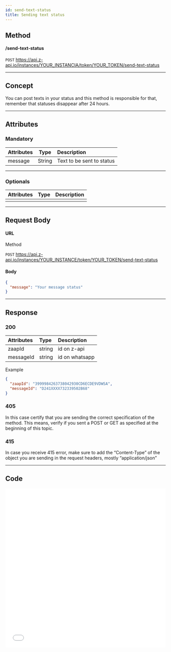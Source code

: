 ```yaml
---
id: send-text-status
title: Sending text status 
---
```


## Method

#### /send-text-status

`POST` https://api.z-api.io/instances/YOUR_INSTANCIA/token/YOUR_TOKEN/send-text-status

---

## Concept

You can post texts in your status and this method is responsible for that, remember that statuses disappear after 24 hours.

---

## Attributes

### Mandatory 

| Attributes |  Type | Description                              |
| :-------- | :----: | :------------------------------------- |
| message   | String | Text to be sent to status  |

---

### Optionals 

| Attributes | Type | Description |
| :-------- | :--: | :-------- |
|           |      |           |

---

## Request Body

#### URL

Method

`POST` https://api.z-api.io/instances/YOUR_INSTANCE/token/YOUR_TOKEN/send-text-status

#### Body

```json
{
  "message": "Your message status"
}
```

---

## Response

### 200

| Attributes | Type   | Description      |
| :-------- | :----- | :------------- |
| zaapId    | string | id on z-api    |
| messageId | string | id on whatsapp |

Example

```json
{
  "zaapId": "3999984263738042930CD6ECDE9VDWSA",
  "messageId": "D241XXXX732339502B68"
}
```

### 405

In this case certify that you are sending the correct specification of the method. This means, verify if you sent a POST or GET as specified at the beginning of this topic.

### 415

In case you receive 415 error, make sure to add the “Content-Type” of the object you are sending in the request headers, mostly “application/json”

---

## Code

<iframe src="//api.apiembed.com/?source=https://raw.githubusercontent.com/Z-API/z-api-docs/main/json-examples/send-text-status.json&targets=all" frameborder="0" scrolling="no" width="100%" height="500px" seamless></iframe>
